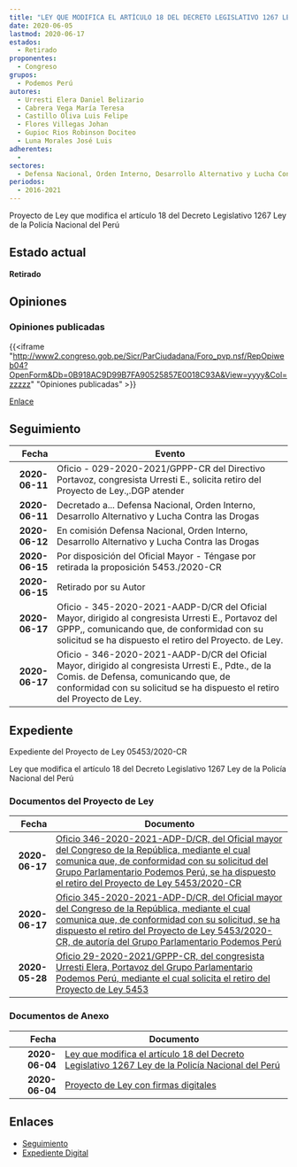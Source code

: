 ```yaml
---
title: "LEY QUE MODIFICA EL ARTÍCULO 18 DEL DECRETO LEGISLATIVO 1267 LEY DE LA POLICÍA NACIONAL DEL PERÚ"
date: 2020-06-05
lastmod: 2020-06-17
estados: 
  - Retirado
proponentes: 
  - Congreso
grupos: 
  - Podemos Perú
autores: 
  - Urresti Elera Daniel Belizario
  - Cabrera Vega María Teresa
  - Castillo Oliva Luis Felipe
  - Flores Villegas Johan
  - Gupioc Rios Robinson Dociteo
  - Luna Morales José Luis
adherentes: 
  - 
sectores: 
  - Defensa Nacional, Orden Interno, Desarrollo Alternativo y Lucha Contra las Drogas
periodos: 
  - 2016-2021
---
```


Proyecto de Ley que modifica el artículo 18 del Decreto Legislativo 1267 Ley de la Policía Nacional del Perú


## Estado actual

**Retirado**

## Opiniones

### Opiniones publicadas

{{<iframe "http://www2.congreso.gob.pe/Sicr/ParCiudadana/Foro_pvp.nsf/RepOpiweb04?OpenForm&Db=0B918AC9D99B7FA90525857E0018C93A&View=yyyy&Col=zzzzz" "Opiniones publicadas" >}}

[Enlace](http://www2.congreso.gob.pe/Sicr/ParCiudadana/Foro_pvp.nsf/RepOpiweb04?OpenForm&Db=0B918AC9D99B7FA90525857E0018C93A&View=yyyy&Col=zzzzz)

## Seguimiento

| Fecha | Evento |
|------:|--------|
| **2020-06-11** | Oficio - 029-2020-2021/GPPP-CR del Directivo Portavoz, congresista Urresti E., solicita retiro del Proyecto de Ley.,.DGP atender|
| **2020-06-11** | Decretado a... Defensa Nacional, Orden Interno, Desarrollo Alternativo y Lucha Contra las Drogas|
| **2020-06-12** | En comisión Defensa Nacional, Orden Interno, Desarrollo Alternativo y Lucha Contra las Drogas|
| **2020-06-15** | Por disposición del Oficial Mayor - Téngase por retirada la proposición 5453./2020-CR|
| **2020-06-15** | Retirado por su Autor|
| **2020-06-17** | Oficio - 345-2020-2021-AADP-D/CR del Oficial Mayor, dirigido al congresista Urresti E., Portavoz del GPPP,, comunicando que, de conformidad con su solicitud se ha dispuesto el retiro del Proyecto. de Ley.|
| **2020-06-17** | Oficio - 346-2020-2021-AADP-D/CR del Oficial Mayor, dirigido al congresista Urresti E., Pdte., de la Comis. de Defensa, comunicando que, de conformidad con su solicitud se ha dispuesto el retiro del Proyecto de Ley.|


## Expediente

Expediente del Proyecto de Ley 05453/2020-CR

Ley que modifica el artículo 18 del Decreto Legislativo 1267 Ley de la Policía Nacional del Perú


### Documentos del Proyecto de Ley

| Fecha | Documento |
|------:|--------|
| **2020-06-17** | [Oficio 346-2020-2021-ADP-D/CR, del Oficial mayor del Congreso de la República, mediante el cual comunica que, de conformidad con su solicitud del Grupo Parlamentario Podemos Perú, se ha dispuesto el retiro del Proyecto de Ley 5453/2020-CR](http://www.leyes.congreso.gob.pe/Documentos/2016_2021/Oficios/Oficialia_Mayor/OFICIO-346-2020-2021-ADP-D-CR.pdf) |
| **2020-06-17** | [Oficio 345-2020-2021-ADP-D/CR, del Oficial mayor del Congreso de la República, mediante el cual comunica que, de conformidad con su solicitud, se ha dispuesto el retiro del Proyecto de Ley 5453/2020-CR, de autoría del Grupo Parlamentario Podemos Perú](http://www.leyes.congreso.gob.pe/Documentos/2016_2021/Oficios/Oficialia_Mayor/OFICIO-345-2020-2021-ADP-D-CR.pdf) |
| **2020-05-28** | [Oficio 29-2020-2021/GPPP-CR, del congresista Urresti Elera, Portavoz del Grupo Parlamentario Podemos Perú, mediante el cual solicita el retiro del Proyecto de Ley 5453](http://www.leyes.congreso.gob.pe/Documentos/2016_2021/Oficios/Grupos_Parlamentarios/OFICIO-29-2020_2021-GPPP-CR.pdf) |

### Documentos de Anexo

| Fecha | Documento |
|------:|--------|
| **2020-06-04** | [Ley que modifica el artículo 18 del Decreto Legislativo 1267 Ley de la Policía Nacional del Perú](http://www.leyes.congreso.gob.pe/Documentos/2016_2021/Proyectos_de_Ley_y_de_Resoluciones_Legislativas/PL05453-20200604.pdf) |
| **2020-06-04** | [Proyecto de Ley con firmas digitales](http://www.leyes.congreso.gob.pe/Documentos/2016_2021/Proyectos_de_Ley_y_de_Resoluciones_Legislativas/Proyectos_Firmas_digitales/PL05453.pdf) |

## Enlaces 

- [Seguimiento](http://www2.congreso.gob.pe/Sicr/TraDocEstProc/CLProLey2016.nsf/f7fff46988ca05b1052578e100829cc7/e4f9bf8151012c2f0525857e0020289e?OpenDocument)
- [Expediente Digital](http://www2.congreso.gob.pe/Sicr/TraDocEstProc/CLProLey2016.nsf/f7fff46988ca05b1052578e100829cc7/e4f9bf8151012c2f0525857e0020289e?OpenDocument&Click=05257FB7005EB655.eb71d0cf91d8294e05256cdf006b5706/$Body/0.1C6C)
